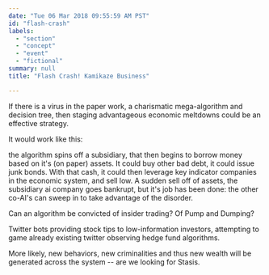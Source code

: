 ```yaml
---
date: "Tue 06 Mar 2018 09:55:59 AM PST"
id: "flash-crash"
labels:
  - "section"
  - "concept"
  - "event"
  - "fictional"
summary: null
title: "Flash Crash! Kamikaze Business"

---
```

If there is a virus in the paper work, a charismatic mega-algorithm and decision tree, then staging advantageous economic meltdowns could be an effective strategy.

It would work like this:

the algorithm spins off a subsidiary, that then begins to borrow money based on it's (on paper) assets. It could buy other bad debt, it could issue junk bonds. With that cash, it could then leverage key indicator companies in the economic system, and sell low. A sudden sell off of assets, the subsidiary ai company goes bankrupt, but it's job has been done: the other co-AI's can sweep in to take advantage of the disorder.

Can an algorithm be convicted of insider trading? Of Pump and Dumping?

Twitter bots providing stock tips to low-information investors, attempting to game already existing twitter observing hedge fund algorithms.

More likely, new behaviors, new criminalities and thus new wealth will be generated across the system -- are we looking for Stasis.
